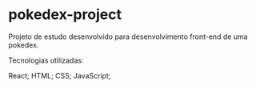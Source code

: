 # pokedex-project
Projeto de estudo desenvolvido para desenvolvimento front-end de uma pokedex.

Tecnologias utilizadas:

React; 
HTML;
CSS;
JavaScript;
